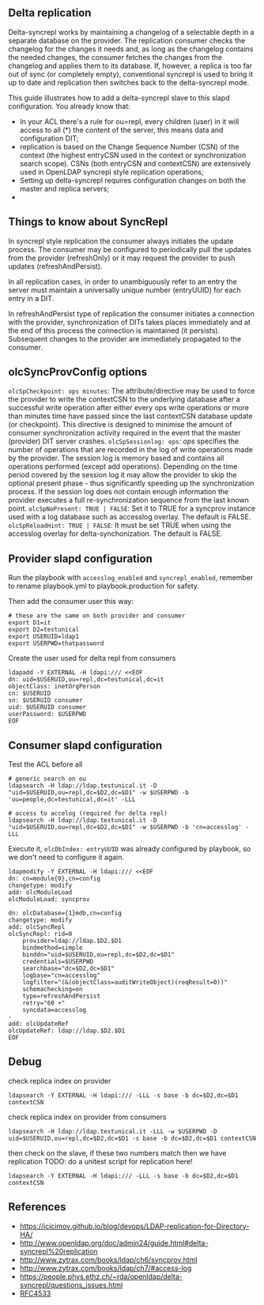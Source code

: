 Delta replication
-----------------

Delta-syncrepl works by maintaining a changelog of a selectable depth in a separate database on the provider.
The replication consumer checks the changelog for the changes it needs and, as long as the changelog contains
the needed changes, the consumer fetches the changes from the changelog and applies them to its database.
If, however, a replica is too far out of sync (or completely empty), conventional syncrepl is used to bring
it up to date and replication then switches back to the delta-syncrepl mode.


This guide illustrates how to add a delta-syncrepl slave to this slapd configuration.
You already know that:

- In your ACL there's a rule for ou=repl, every children (user) in it will access to all (*) the content of the server, this means data and configuration DIT;
- replication is based on the Change Sequence Number (CSN) of the context (the highest entryCSN used in the context or synchronization search scope).
CSNs (both entryCSN and contextCSN) are extensively used in OpenLDAP syncrepl style replication operations;
- Setting up delta-syncrepl requires configuration changes on both the master and replica servers;
-

Things to know about SyncRepl
-----------------------------

In syncrepl style replication the consumer always initiates the update process.
The consumer may be configured to periodically pull the updates
from the provider (refreshOnly) or it may request the provider to push updates (refreshAndPersist).


In all replication cases, in order to unambiguously refer to an entry the server must
maintain a universally unique number (entryUUID) for each entry in a DIT.


In refreshAndPersist type of replication the consumer initiates a connection with the provider,
synchronization of DITs takes places immediately and at the end of this process the connection is maintained (it persists).
Subsequent changes to the provider are immediately propagated to the consumer.


olcSyncProvConfig options
-------------------------

`olcSpCheckpoint: ops minutes`: The attribute/directive may be used to force the provider to write the contextCSN to the underlying database
after a successful write operation after either every ops write operations or more than minutes time have passed since the last contextCSN
database update (or checkpoint). This directive is designed to minimise the amount of consumer synchronization activity required in the event
that the master (provider) DIT server crashes.
`olcSpSessionlog: ops`: *ops* specifies the number of operations that are recorded in the log of write operations made by the provider.
The session log is memory based and contains all operations performed (except add operations).
Depending on the time period covered by the session log it may allow the provider to skip the
optional present phase - thus significantly speeding up the synchronization process.
If the session log does not contain enough information the provider executes a full re-synchronization sequence from the last known point.
`olcSpNoPresent: TRUE | FALSE`: Set it to TRUE for a syncprov instance used with a log database such as accesslog overlay. The default is FALSE.
`olcSpReloadHint: TRUE | FALSE`: It must be set TRUE when using the accesslog overlay for delta-synchonization. The default is FALSE.

Provider slapd configuration
----------------------------
Run the playbook with `accesslog_enabled` and `syncrepl_enabled`, remember to
rename playbook.yml to playbook.production for safety.

Then add the consumer user this way:

````
# these are the same on both provider and consumer
export D1=it
export D2=testunical
export USERUID=ldap1
export USERPWD=thatpassword
````

Create the user used for delta repl from consumers
````
ldapadd -Y EXTERNAL -H ldapi:/// <<EOF
dn: uid=$USERUID,ou=repl,dc=testunical,dc=it
objectClass: inetOrgPerson
cn: $USERUID
sn: $USERUID consumer
uid: $USERUID consumer
userPassword: $USERPWD
EOF
````

Consumer slapd configuration
----------------------------

Test the ACL before all
````
# generic search on ou
ldapsearch -H ldap://ldap.testunical.it -D "uid=$USERUID,ou=repl,dc=$D2,dc=$D1" -w $USERPWD -b 'ou=people,dc=testunical,dc=it' -LLL

# access to accelog (required for delta repl)
ldapsearch -H ldap://ldap.testunical.it -D "uid=$USERUID,ou=repl,dc=$D2,dc=$D1" -w $USERPWD -b 'cn=accesslog' -LLL

````

Execute it, `olcDbIndex: entryUUID` was already configured by playbook,
so we don't need to configure it again.
````
ldapmodify -Y EXTERNAL -H ldapi:/// <<EOF
dn: cn=module{0},cn=config
changetype: modify
add: olcModuleLoad
olcModuleLoad: syncprov

dn: olcDatabase={1}mdb,cn=config
changetype: modify
add: olcSyncRepl
olcSyncRepl: rid=0
    provider=ldap://ldap.$D2.$D1
    bindmethod=simple
    binddn="uid=$USERUID,ou=repl,dc=$D2,dc=$D1"
    credentials=$USERPWD
    searchbase="dc=$D2,dc=$D1"
    logbase="cn=accesslog"
    logfilter="(&(objectClass=auditWriteObject)(reqResult=0))"
    schemachecking=on
    type=refreshAndPersist
    retry="60 +"
    syncdata=accesslog
-
add: olcUpdateRef
olcUpdateRef: ldap://ldap.$D2.$D1
EOF
````

Debug
-----

check replica index on provider
````
ldapsearch -Y EXTERNAL -H ldapi:/// -LLL -s base -b dc=$D2,dc=$D1 contextCSN
````

check replica index on provider from consumers
````
ldapsearch -H ldap://ldap.testunical.it -LLL -w $USERPWD -D uid=$USERUID,ou=repl,dc=$D2,dc=$D1 -s base -b dc=$D2,dc=$D1 contextCSN
````

then check on the slave, if these two numbers match then we have replication
TODO: do a unitest script for replication here!
````
ldapsearch -Y EXTERNAL -H ldapi:/// -LLL -s base -b dc=$D2,dc=$D1 contextCSN
````

References
----------

- https://icicimov.github.io/blog/devops/LDAP-replication-for-Directory-HA/
- http://www.openldap.org/doc/admin24/guide.html#delta-syncrepl%20replication
- http://www.zytrax.com/books/ldap/ch6/syncprov.html
- http://www.zytrax.com/books/ldap/ch7/#access-log
- https://people.phys.ethz.ch/~rda/openldap/delta-syncrepl/questions_issues.html
- [RFC4533](http://www.zytrax.com/books/ldap/apc/rfc4533.txt)
